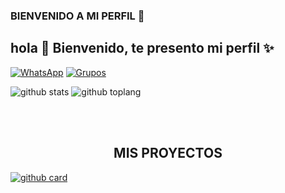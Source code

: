 ### BIENVENIDO A MI PERFIL 👋


## hola 👋 Bienvenido, te presento mi perfil ✨
<a href="https://wa.me/50369907657" target="_blank"><img src="https://img.shields.io/badge/Whatsapp-%808080.svg?&style=flat-square&logo=Whatsapp&logoColor=red" alt="WhatsApp"></a>
[![Grupos](https://img.shields.io/badge/Grupos-25D366?style=for-the-badge&logo=whatsapp&logoColor=red)](https://chat.whatsapp.com/DX4KAYmJxRoHWdAUPJX5Dn) 

![github stats](https://github-readme-stats.vercel.app/api?username=MESIASREYES&show_icons=true&theme=chartreuse-dark)
![github toplang](https://github-readme-stats.vercel.app/api/top-langs/?username=MESIASREYES&layout=compact&theme=chartreuse-dark)


<br><br>
</a>

</div>
<h2 align="center"> MIS PROYECTOS </h2>

<a href="https://github.com/MESIASREYES/BOT-C.D.R">![github card](https://github-readme-stats.vercel.app/api/pin/?username=MESIASREYES&repo=BOT-C.D.R&theme=merko)</a>

